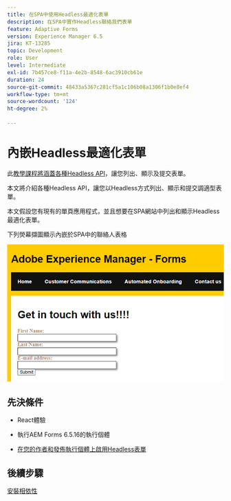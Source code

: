 ```yaml
---
title: 在SPA中使用Headless最適化表單
description: 在SPA中實作Headless聯絡我們表單
feature: Adaptive Forms
version: Experience Manager 6.5
jira: KT-13285
topic: Development
role: User
level: Intermediate
exl-id: 7b457ce8-f11a-4e2b-8548-6ac3910cb61e
duration: 24
source-git-commit: 48433a5367c281cf5a1c106b08a1306f1b0e8ef4
workflow-type: tm+mt
source-wordcount: '124'
ht-degree: 2%

---
```


# 內嵌Headless最適化表單

此[教學課程將涵蓋各種Headless API](https://opensource.adobe.com/aem-forms-af-runtime/api/#section/Introduction)，讓您列出、顯示及提交表單。

本文將介紹各種Headless API，讓您以Headless方式列出、顯示和提交調適型表單。

本文假設您有現有的單頁應用程式，並且想要在SPA網站中列出和顯示Headless最適化表單。

下列熒幕擷圖顯示內嵌於SPA中的聯絡人表格

![連絡人表單](./assets/contact-us-form.png)

## 先決條件

* React體驗

* 執行AEM Forms 6.5.16的執行個體

* [在您的作者和發佈執行個體上啟用Headless表單](https://experienceleague.adobe.com/docs/experience-manager-headless-adaptive-forms/using/quick-setup/enable-headless-adaptive-forms-and-core-components.html?lang=zh-Hant)

## 後續步驟

[安裝相依性](./install-af-react-libraries.md)
